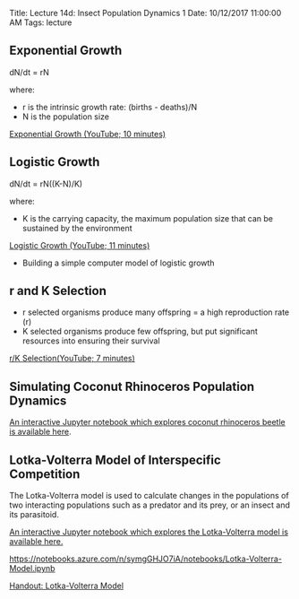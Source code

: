 Title: Lecture 14d:  Insect Population Dynamics 1
Date: 10/12/2017 11:00:00 AM
Tags: lecture

## Exponential Growth

dN/dt = rN

where:

*  r is the intrinsic growth rate: (births - deaths)/N
*  N is the population size

[Exponential Growth (YouTube; 10 minutes)](https://www.youtube.com/watch?v=c6pcRR5Uy6w)

## Logistic Growth

dN/dt = rN((K-N)/K)

where:

* K is the carrying capacity, the maximum population size that can be sustained by the environment

[Logistic Growth (YouTube; 11 minutes)](https://www.youtube.com/watch?v=rXlyYFXyfIM)

* Building a simple computer model of logistic growth

## r and K Selection

* r selected organisms produce many offspring = a high reproduction rate (r)
* K selected organisms produce few offspring, but put significant resources into ensuring their survival

[r/K Selection(YouTube; 7 minutes)](https://www.youtube.com/watch?v=Bu6ouKt9zhs)

## Simulating Coconut Rhinoceros Population Dynamics

[An interactive Jupyter notebook which explores coconut rhinoceros beetle is available here](https://notebooks.azure.com/n/fTohfbbUNNs/notebooks/crb_population_dynamics.ipynb).

## Lotka-Volterra Model of Interspecific Competition

The Lotka-Volterra model is used to calculate changes in the populations of two interacting populations
such as a predator and its prey, or an insect and its parasitoid.

[An interactive Jupyter notebook which explores the Lotka-Volterra model is available here.](https://notebooks.azure.com/n/fTohfbbUNNs/notebooks/Lotka-Volterra-Model.ipynb)

https://notebooks.azure.com/n/symgGHJO7iA/notebooks/Lotka-Volterra-Model.ipynb


[Handout: Lotka-Volterra Model](/pdfs/Lotka-Volterra-Model.html)
